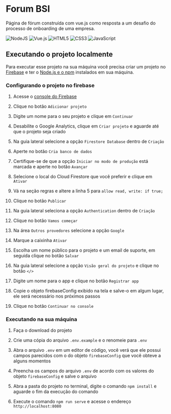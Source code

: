 # Forum BSI

Página de fórum construída com vue.js como resposta a um desafio do processo de
onboarding de uma empresa.

![NodeJS](https://img.shields.io/badge/node.js-6DA55F?style=for-the-badge&logo=node.js&logoColor=white)
![Vue.js](https://img.shields.io/badge/vuejs-%2335495e.svg?style=for-the-badge&logo=vuedotjs&logoColor=%234FC08D)
![HTML5](https://img.shields.io/badge/html5-%23E34F26.svg?style=for-the-badge&logo=html5&logoColor=white)
![CSS3](https://img.shields.io/badge/css3-%231572B6.svg?style=for-the-badge&logo=css3&logoColor=white)
![JavaScript](https://img.shields.io/badge/javascript-%23323330.svg?style=for-the-badge&logo=javascript&logoColor=%23F7DF1E)

## Executando o projeto localmente

Para executar esse projeto na sua máquina você precisa criar um projeto no
[Firebase](https://firebase.google.com/?hl=pt-br) e ter o
[Node.js e o npm](https://nodejs.org/en) instalados em sua máquina.

### Configurando o projeto no firebase

1. Acesse o [console do Firebase](https://console.firebase.google.com/)

2. Clique no botão `Adicionar projeto`

3. Digite um nome para o seu projeto e clique em `Continuar`

4. Desabilite o Google Analytics, clique em `Criar projeto` e aguarde até que o
   projeto seja criado

5. Na guia lateral selecione a opção `Firestore Database` dentro de `Criação`

6. Aperte no botão `Cria banco de dados`

7. Certifique-se de que a opção `Iniciar no modo de produção` está marcada e
   aperte no botão `Avançar`

8. Selecione o local do Cloud Firestore que você preferir e clique em `Ativar`

9. Vá na seção regras e altere a linha 5 para `allow read, write: if true;`

10. Clique no botão `Publicar`

11. Na guia lateral seleciona a opção `Authentication` dentro de `Criação`

12. Clique no botão `Vamos começar`

13. Na área `Outros provedores` selecione a opção `Google`

14. Marque a caixinha `Ativar`

15. Escolha um nome público para o projeto e um email de suporte, em seguida
    clique no botão `Salvar`

16. Na guia lateral selecione a opção `Visão geral do projeto` e clique no botão
    `</>`

17. Digite um nome para o app e clique no botão `Registrar app`

18. Copie o objeto firebaseConfig exibido na tela e salve-o em algum lugar, ele
    será necessário nos próximos passos

19. Clique no botão `Continuar no console`

### Executando na sua máquina

1. Faça o download do projeto

2. Crie uma cópia do arquivo `.env.example` e o renomeie para `.env`

3. Abra o arquivo `.env` em um editor de código, você verá que ele possui campos
   parecidos com o do objeto `firebaseConfig` que você obteve a alguns momentos

4. Preencha os campos do arquivo `.env` de acordo com os valores do objeto
   `firebaseConfig` e salve o arquivo

5. Abra a pasta do projeto no terminal, digite o comando `npm install` e aguarde
   o fim da execução do comando

6. Execute o comando `npm run serve` e acesse o endereço `http://localhost:8080`
